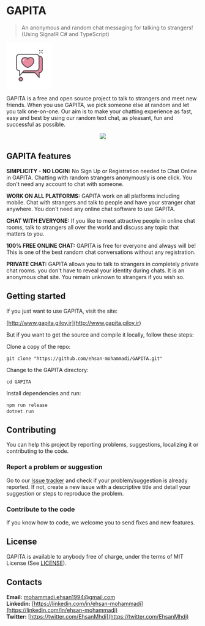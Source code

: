 # GAPITA

> An anonymous and random chat messaging for talking to strangers! (Using SignalR C# and TypeScript)

<img src="https://github.com/ehsan-mohammadi/GAPITA/blob/master/src/img/GapitaLogo.png" width="120" height="120"/>

GAPITA is a free and open source project to talk to strangers and meet new friends. When you use GAPITA, we pick someone else at random and let you talk one-on-one. Our aim is to make your chatting experience as fast, easy and best by using our random text chat, as pleasant, fun and successful as possible.

<p align="center"><img src="https://github.com/ehsan-mohammadi/GAPITA/blob/master/screenshots/GAPITA-image.png" width="750"/></p>

## GAPITA features

**SIMPLICITY - NO LOGIN:** No Sign Up or Registration needed to Chat Online in GAPITA. Chatting with random strangers anonymously is one click. You don't need any account to chat with someone.

**WORK ON ALL PLATFORMS:** GAPITA work on all platforms including mobile. Chat with strangers and talk to people and have your stranger chat anywhere. You don't need any online chat software to use GAPITA.

**CHAT WITH EVERYONE:** If you like to meet attractive people in online chat rooms, talk to strangers all over the world and discuss any topic that matters to you.

**100% FREE ONLINE CHAT:** GAPITA is free for everyone and always will be! This is one of the best random chat conversations without any registration.

**PRIVATE CHAT:** GAPITA allows you to talk to strangers in completely private chat rooms. you don't have to reveal your identity during chats. It is an anonymous chat site. You remain unknown to strangers if you wish so.

## Getting started

If you just want to use GAPITA, visit the site:

[http://www.gapita.giloy.ir](http://www.gapita.giloy.ir)

But if you want to get the source and compile it locally, follow these steps:

Clone a copy of the repo:

    git clone "https://github.com/ehsan-mohammadi/GAPITA.git"

Change to the GAPITA directory:

    cd GAPITA
    
Install dependencies and run:

    npm run release
    dotnet run

## Contributing

You can help this project by reporting problems, suggestions, localizing it or contributing to the code.

### Report a problem or suggestion

Go to our [Issue tracker](https://github.com/ehsan-mohammadi/GAPITA/issues) and check if your problem/suggestion is already reported. If not, create a new issue with a descriptive title and detail your suggestion or steps to reproduce the problem.

### Contribute to the code

If you know how to code, we welcome you to send fixes and new features.

## License

GAPITA is available to anybody free of charge, under the terms of MIT License (See [LICENSE](../master/LICENSE)).

## Contacts

**Email:** [mohammadi.ehsan1994@gmail.com](mailto:mohammadi.ehsan1994@gmail.com)
<br/>
**Linkedin:** [https://linkedin.com/in/ehsan-mohammadi](https://linkedin.com/in/ehsan-mohammadi)
<br/>
**Twitter:** [https://twitter.com/EhsanMhdi](https://twitter.com/EhsanMhdi)